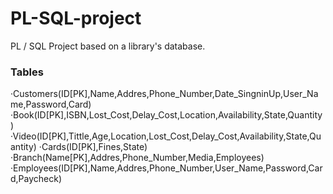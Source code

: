 # PL-SQL-project
PL / SQL Project based on a library's database.

<h3>Tables</h3>
·Customers(ID[PK],Name,Addres,Phone_Number,Date_SingninUp,User_Name,Password,Card)
·Book(ID[PK],ISBN,Lost_Cost,Delay_Cost,Location,Availability,State,Quantity)
·Video(ID[PK],Tittle,Age,Location,Lost_Cost,Delay_Cost,Availability,State,Quantity)
·Cards(ID[PK],Fines,State)
·Branch(Name[PK],Addres,Phone_Number,Media,Employees)
·Employees(ID[PK],Name,Addres,Phone_Number,User_Name,Password,Card,Paycheck)
